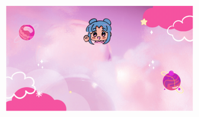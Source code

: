 <p align="center">
 
</p align="center">
<img src="./images/GitHub_Jenblr_Hello.gif" />

<p align="center">
